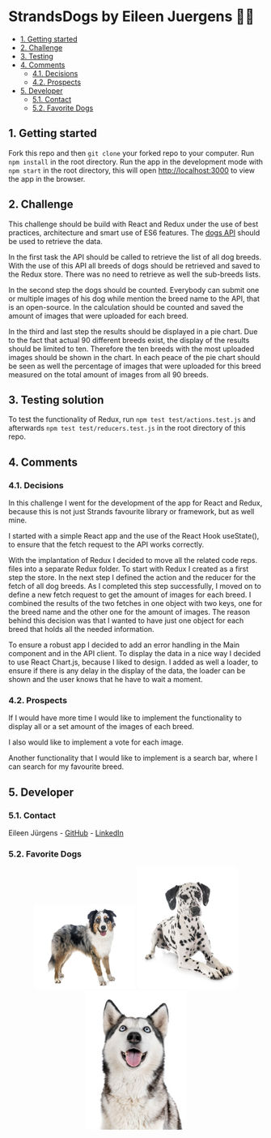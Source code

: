 # StrandsDogs by Eileen Juergens 🐕‍🦺

- [1. Getting started](#1-getting-started)
- [2. Challenge](#2-challenge)
- [3. Testing](#3-testing)
- [4. Comments](#4-comments)
  - [4.1. Decisions](#41-decisions)
  - [4.2. Prospects](#42-prospects)
- [5. Developer](#5-Developer)
  - [5.1. Contact](#51-Contact)
  - [5.2. Favorite Dogs](#52-favorite-dogs)

## 1. Getting started
Fork this repo and then `git clone` your forked repo to your computer. Run `npm install` in the root directory. Run the app in the development mode with `npm start` in the root directory, this will open [http://localhost:3000](http://localhost:3000) to view the app in the browser.

## 2. Challenge
This challenge should be build with React and Redux under the use of best practices, architecture and smart use of ES6 features. The [dogs API](https://dog.ceo/dog-api/documentation/​) should be used to retrieve the data.

In the first task the API should be called to retrieve the list of all dog breeds. With the use of this API all breeds of dogs should be retrieved and saved to the Redux store. There was no need to retrieve as well the sub-breeds lists. 

In the second step the dogs should be counted. Everybody can submit one or multiple images of his dog while mention the breed name to the API, that is an open-source. In the calculation should be counted and saved the amount of images that were uploaded for each breed. 

In the third and last step the results should be displayed in a pie chart. Due to the fact that actual 90 different breeds exist, the display of the results should be limited to ten. Therefore the ten breeds with the most uploaded images should be shown in the chart. In each peace of the pie chart should be seen as well the percentage of images that were uploaded for this breed measured on the total amount of images from all 90 breeds.

## 3. Testing solution
To test the functionality of Redux, run `npm test test/actions.test.js` and afterwards `npm test test/reducers.test.js` in the root directory of this repo.

## 4. Comments

### 4.1. Decisions
In this challenge I went for the development of the app for React and Redux, because this is not just Strands favourite library or framework, but as well mine.  

I started with a simple React app and the use of the React Hook useState(), to ensure that the fetch request to the API works correctly. 

With the implantation of Redux I decided to move all the related code reps. files into a separate Redux folder.  To start with Redux I created as a first step the store. In the next step I defined the action and the reducer for the fetch of all dog breeds. As I completed this step successfully, I moved on to define a new fetch request to get the amount of images for each breed. I combined the results of the two fetches in one object with two keys, one for the breed name  and the other one for the amount of images. The reason behind this decision was that I wanted to have just one object for each breed that holds all the needed information. 

To ensure a robust app I decided to add an error handling in the Main component and in the API client.  To display the data in a nice way I decided to use React Chart.js, because I liked to design. I added as well a loader, to ensure if there is any delay in the display of the data, the loader can be shown and the user knows that he have to wait a moment.

### 4.2. Prospects
If I would have more time I would like to implement the functionality to display all or a set amount of the images of each breed. 

I also would like to implement a vote for each image. 

Another functionality that I would like to implement is a search bar, where I can search for my favourite breed.

## 5. Developer

### 5.1. Contact
Eileen Jürgens - [GitHub](https://github.com/EileenJuergens) - [LinkedIn](https://www.linkedin.com/in/eileen-jürgens-462595154/) 

### 5.2. Favorite Dogs
<p align='center'>
  <img width='200' src='./src/assets/australianShepherd.jpg'/>
  <img width='200' src='./src/assets/dalmatian.jpg'/>
  <img width='200' src='./src/assets/husky.jpg'/>
</p>
